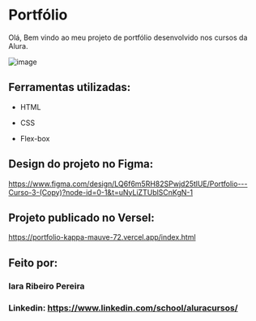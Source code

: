 # Portfólio 

Olá, Bem vindo ao meu projeto de portfólio desenvolvido nos cursos da Alura.

![image](https://user-images.githubusercontent.com/77756047/211304452-220fedf0-f91b-490f-8a65-a60ce860bc5c.png)

## Ferramentas utilizadas:

* HTML

* CSS

* Flex-box

## Design do projeto no Figma:

https://www.figma.com/design/LQ6f6m5RH82SPwjd25tlUE/Portfolio---Curso-3-(Copy)?node-id=0-1&t=uNyLiZTUblSCnKgN-1

## Projeto publicado no Versel:

https://portfolio-kappa-mauve-72.vercel.app/index.html

## Feito por:

### Iara Ribeiro Pereira

### Linkedin: https://www.linkedin.com/school/aluracursos/

